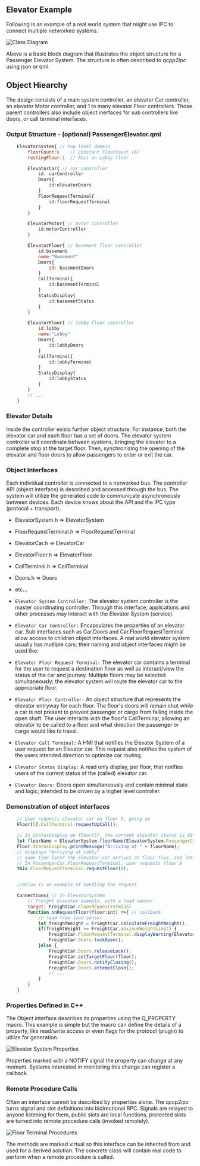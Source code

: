  
## **Elevator Example**
Following is an example of a real world system that might use IPC to connect multiple networked systems.

![Class Diagram](elevator_system_highlevel.drawio.png)

Above is a basic block diagram that illustrates the object structure for a Passenger Elevator System. The structure is often described to *qcpp2ipc* using json or qml.
## **Object Hiearchy**
The design consists of a main system controller, an elevator Car controller, an elevator Motor controller, and 1 to many elevator Floor controllers. Those parent controllers also include object inerfaces for sub controllers like doors, or call terminal interfaces.

### Output Structure - (optional) **PassengerElevator.qml**
```js
    ElevatorSystem{ // top level domain
        floorCount:6    // Constant floorCount (6)
        restingFloor:1  // Rest on Lobby floor

        ElevatorCar{ // car controller
            id: carController
            Doors{
                id:elevatorDoors
            }
            FloorRequestTerminal{
                id:floorRequestTerminal
            }
        }

        ElevatorMotor{ // motor controller
            id:motorController
        }

        ElevatorFloor{ // basement floor controller
            id:basement  
            name:"Basement"          
            Doors{
                id: basementDoors
            }
            CallTerminal{
                id:basementTerminal
            }
            StatusDisplay{
                id:basementStatus
            }
        }

        ElevatorFloor{ // lobby floor controller
            id:lobby            
            name:"Lobby" 
            Doors{
                id:lobbyDoors
            }
            CallTerminal{
                id:lobbyTerminal
            }
            StatusDisplay{
                id:lobbyStatus
            }
        }
        // ...
    }
```

### **Elevator Details**
Inside the controller exists further object structure. For instance, both the elevator car and each floor has a set of doors. The elevator system controller will coordinate between systems, bringing the elevator to a complete stop at the target floor. Then, synchronizing the opening of the elevator and floor doors to allow passengers to enter or exit the car.

### **Object Interfaces**
Each individual controller is connected to a networked bus. The controller API (object interface) is described and accessed through the bus. The system will utilize the generated code to communicate asynchronously between devices. Each device knows about the API and the IPC type (protocol + transport).

-  ElevatorSystem.h => ElevatorSystem 
-  FloorRequestTerminal.h => FloorRequestTerminal 
-  ElevatorCar.h => ElevatorCar 
-  ElevatorFloor.h => ElevatorFloor  
-  CallTerminal.h => CallTerminal 
-  Doors.h => Doors  
-  etc... 

- `Elevator System Controller:` The elevator system controller is the master coordinating controller. Through this interface, applications and other processes may interact with the Elevator System (service).
- `Elevator Car Controller:` Encapsulates the properties of an elevator car. Sub interfaces such as Car.Doors and Car.FloorRequestTerminal allow access to children object interfaces. A real world elevator system usually has mutliple cars; their naming and object interfaces might be used like:
- `Elevator Floor Request Terminal:` The elevator car contains a terminal for the user to request a destination floor as well as interact/view the status of the car and journey. Multiple floors may be selected simultaneously; the elevator system will route the elevator car to the appropriate floor.
- `Elevator Floor Controller:` An object structure that represents the elevator entryway for each floor. The floor's doors will remain shut while a car is not present to prevent passenger or cargo from falling inside the open shaft. The user interacts with the floor's CallTerminal, allowing an elevator to be called to a floor and what direction the passenger or cargo would like to travel.
- `Elevator Call Terminal:` A HMI that notifies the Elevator System of a user request for an Elevator car. This request also notifies the system of the users intended direction to optimize car routing.
- `Elevator Status Display:` A read only display, per floor, that notifies users of the current status of the (called) elevator car.
- `Elevator Doors:` Doors open simultaneously and contain minimal state and logic; intended to be driven by a higher level controller.

### **Demonstration of object interfaces**
```js
    // User requests elevator car on floor 5, going up
    Floor[5].CallTerminal.requestUpCall();

    // In StatusDisplay on floor[5], the current elevator status is displayed
    let floorName = ElevatorSystem.floorName(ElevatorSystem.PassengerCar.currentFloor());
    Floor.StatusDisplay.printMessage("Arriving at " + floorName);
    // displays "Arriving at Lobby"
    // Some time later the elevator car arrives at floor five, and lets the passenger board.
    // In PassengerCar.FloorRequestTerminal, user requests floor 8
    this.FloorRequestTerminal.requestFloor(8);


    //Below is an example of handling the request

    Connections{ // In ElevatorSystem
        // freight elevator example, with a load sensor
        target: FreightCar.FloorRequestTerminal
        function onRequestFloor(floor:int) =>{ // callback
            // read from load sensor
            let freightWeight = FrieghtCar.calculateFreightWeight();
            if(freightWeight >= FreightCar.maximumWeightLimit) {
                FreightCar.FloorRequestTerminal.displayWarning(ElevatorSystem.overweightWarning());
                FreightCar.Doors.lockOpen();
            }else {
                FreightCar.Doors.releaseLock();
                FreightCar.setTargetFloor(floor);
                FreightCar.Doors.notifyClosing();
                FreightCar.Doors.attemptClose();
                // ...
            }
        }
    }
```

### **Properties Defined in C++**
The Object interface describes its properties using the Q_PROPERTY macro. This example is simple but the macro can define the details of a property, like read/write access or even flags for the protocol (plugin) to utilize for generation.

![Elevator System Properties](Elevator_System_Properties.png)

Properties marked with a NOTIFY signal the property can change at any moment. Systems interested in monitoring this change can register a callback.

### **Remote Procedure Calls**
Often an interface cannot be described by properties alone. The qccp2ipc turns signal and slot definitions into bidirectional RPC. Signals are relayed to anyone listening for them, public slots are local functions, protected slots are turned into remote procedure calls (invoked remotely).

![Floor Terminal Procedures](call_terminal_rpc.png)

The methods are marked virtual so this interface can be inherited from and used for a derived solution. The concrete class will contain real code to perform when a remote procedure is called.